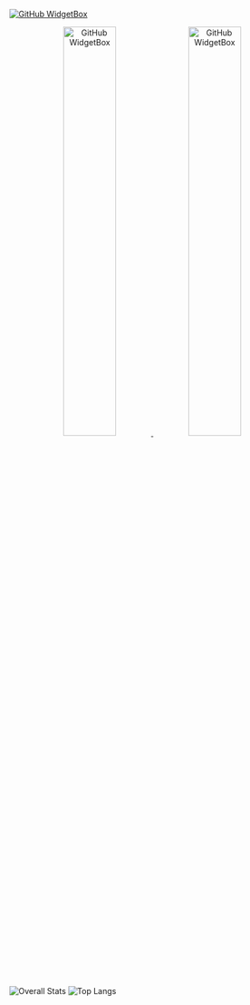 [![GitHub WidgetBox](https://github-widgetbox.vercel.app/api/profile?username=Protogenic&data=followers,repositories,stars,commits)](https://github.com/Jurredr/github-widgetbox)


<p align="center">
  <a href="https://github.com/Jurredr/github-widgetbox">
          <img width="43%" src="https://github-widgetbox.vercel.app/api/skills?languages=go,cpp,python,postgresql,mysql&includeNames=true" alt="GitHub WidgetBox" />
    <img width="43%" src="https://github-widgetbox.vercel.app/api/skills?tools=git,docker&includeNames=true" alt="GitHub WidgetBox" />
  </a>
</p>

![Overall Stats](https://github-readme-stats.vercel.app/api?username=Protogenic&count_private=true&show_icons=true&hide=contribs)
![Top Langs](https://github-readme-stats.vercel.app/api/top-langs/?username=Protogenic&layout=compact)
